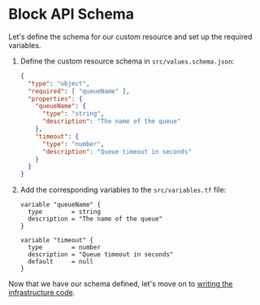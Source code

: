 # Block API Schema

Let's define the schema for our custom resource and set up the required variables.

1. Define the custom resource schema in `src/values.schema.json`:

    ```json
    {
      "type": "object",
      "required": [ "queueName" ],
      "properties": {
        "queueName": {
          "type": "string",
          "description": "The name of the queue"
        },
        "timeout": {
          "type": "number",
          "description": "Queue timeout in seconds"
        }
      }
    }
    ```

2. Add the corresponding variables to the `src/variables.tf` file:

    ```hcl
    variable "queueName" {
      type        = string
      description = "The name of the queue"
    }
    
    variable "timeout" {
      type        = number
      description = "Queue timeout in seconds"
      default     = null
    }
    ```

Now that we have our schema defined, let's move on to [writing the infrastructure code](./infrastructure.md). 
